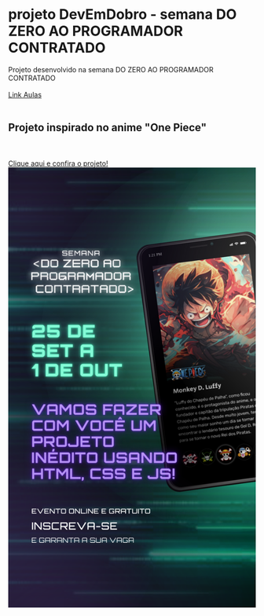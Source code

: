 # projeto DevEmDobro - semana DO ZERO AO PROGRAMADOR CONTRATADO
Projeto desenvolvido na semana DO ZERO AO PROGRAMADOR CONTRATADO
<br><br>
<a href="https://www.youtube.com/watch?v=mNZ9Xd4cEbM&t=3511s&ab_channel=DevemDobro" target="_blank">Link Aulas</a>
<br><br>
<h2>Projeto inspirado no anime "One Piece"</h2>
<br><br>
<a href="https://romeoliveirasantos.github.io/projetoDevEmDobro/">Clique aqui e confira o projeto!</a>
<br>
<div>
  <img src="./src/imagens/Criativo_projeto_versao_mobile_-_Story.png">
<div>